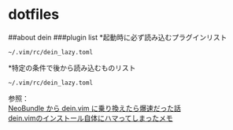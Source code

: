 # dotfiles
##about dein
###plugin list
*起動時に必ず読み込むプラグインリスト  
```
~/.vim/rc/dein_lazy.toml
```

*特定の条件で後から読み込むものリスト  
```
~/.vim/rc/dein_lazy.toml
```

参照：  
[NeoBundle から dein.vim に乗り換えたら爆速だった話](http://qiita.com/delphinus/items/00ff2c0ba972c6e41542 "1")  
[dein.vimのインストール自体にハマってしまったメモ](http://qiita.com/DialBird/items/0a96910f13586d635dc0 "2")
